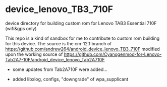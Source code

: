 # device_lenovo_TB3_710F
device directory for building custom rom for Lenovo TAB3 Essential 710F (wifi&amp;gps only) 

This repo is a kind of sandbox for me to contribute to custom rom building for this device. 
The source is the cm-12.1 branch of https://github.com/andrew264/android_device_lenovo_TB3_710F modified upon the working source of https://github.com/Cyanogenmod-for-Lenovo-Tab2A7-10F/android_device_lenovo_Tab2A710F

* some updates from Tab2A710F were added...

* added libxlog, configs, "downgrade" of wpa_supplicant
